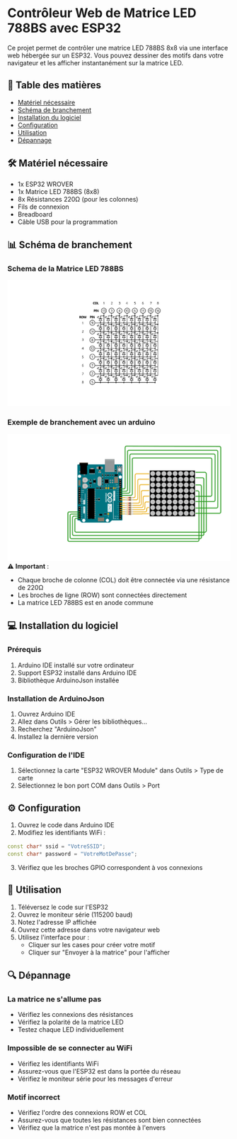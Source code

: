 # Contrôleur Web de Matrice LED 788BS avec ESP32

Ce projet permet de contrôler une matrice LED 788BS 8x8 via une interface web hébergée sur un ESP32. Vous pouvez dessiner des motifs dans votre navigateur et les afficher instantanément sur la matrice LED.

## 📝 Table des matières
- [Matériel nécessaire](#matériel-nécessaire)
- [Schéma de branchement](#schéma-de-branchement)
- [Installation du logiciel](#installation-du-logiciel)
- [Configuration](#configuration)
- [Utilisation](#utilisation)
- [Dépannage](#dépannage)

## 🛠 Matériel nécessaire
- 1x ESP32 WROVER
- 1x Matrice LED 788BS (8x8)
- 8x Résistances 220Ω (pour les colonnes)
- Fils de connexion
- Breadboard
- Câble USB pour la programmation

## 📊 Schéma de branchement

### Schema de la Matrice LED 788BS

![Schéma de branchement](/images/788BSschematic.png)

### Exemple de branchement avec un arduino

![Exemple arduino](/images/ExempleSchema.png)
⚠️ **Important** : 
- Chaque broche de colonne (COL) doit être connectée via une résistance de 220Ω
- Les broches de ligne (ROW) sont connectées directement
- La matrice LED 788BS est en anode commune

## 💻 Installation du logiciel

### Prérequis
1. Arduino IDE installé sur votre ordinateur
2. Support ESP32 installé dans Arduino IDE
3. Bibliothèque ArduinoJson installée

### Installation de ArduinoJson
1. Ouvrez Arduino IDE
2. Allez dans Outils > Gérer les bibliothèques...
3. Recherchez "ArduinoJson"
4. Installez la dernière version

### Configuration de l'IDE
1. Sélectionnez la carte "ESP32 WROVER Module" dans Outils > Type de carte
2. Sélectionnez le bon port COM dans Outils > Port

## ⚙️ Configuration

1. Ouvrez le code dans Arduino IDE
2. Modifiez les identifiants WiFi :
```cpp
const char* ssid = "VotreSSID";
const char* password = "VotreMotDePasse";
```
3. Vérifiez que les broches GPIO correspondent à vos connexions

## 🚀 Utilisation

1. Téléversez le code sur l'ESP32
2. Ouvrez le moniteur série (115200 baud)
3. Notez l'adresse IP affichée
4. Ouvrez cette adresse dans votre navigateur web
5. Utilisez l'interface pour :
   - Cliquer sur les cases pour créer votre motif
   - Cliquer sur "Envoyer à la matrice" pour l'afficher

## 🔍 Dépannage

### La matrice ne s'allume pas
- Vérifiez les connexions des résistances
- Vérifiez la polarité de la matrice LED
- Testez chaque LED individuellement

### Impossible de se connecter au WiFi
- Vérifiez les identifiants WiFi
- Assurez-vous que l'ESP32 est dans la portée du réseau
- Vérifiez le moniteur série pour les messages d'erreur

### Motif incorrect
- Vérifiez l'ordre des connexions ROW et COL
- Assurez-vous que toutes les résistances sont bien connectées
- Vérifiez que la matrice n'est pas montée à l'envers


